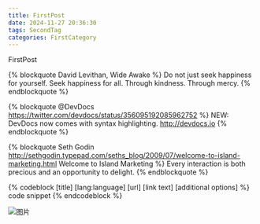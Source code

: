 ```yaml
---
title: FirstPost
date: 2024-11-27 20:36:30
tags: SecondTag
categories: FirstCategory
---
```


FirstPost

{% blockquote David Levithan, Wide Awake %}
Do not just seek happiness for yourself. Seek happiness for all. Through kindness. Through mercy.
{% endblockquote %}

{% blockquote @DevDocs https://twitter.com/devdocs/status/356095192085962752 %}
NEW: DevDocs now comes with syntax highlighting. http://devdocs.io
{% endblockquote %}

{% blockquote Seth Godin http://sethgodin.typepad.com/seths_blog/2009/07/welcome-to-island-marketing.html Welcome to Island Marketing %}
Every interaction is both precious and an opportunity to delight.
{% endblockquote %}

{% codeblock [title] [lang:language] [url] [link text] [additional options] %}
code snippet
{% endcodeblock %}

![图片](/images/logo.png)